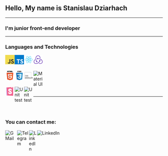 ## Hello, My name is Stanislau Dziarhach
<hr>

### I'm junior front-end developer
<hr>

### Languages and Technologies


<img align="left" alt="JS" width="30px" src="https://raw.githubusercontent.com/github/explore/80688e429a7d4ef2fca1e82350fe8e3517d3494d/topics/javascript/javascript.png"/>
<img align="left" alt="TS" width="30px" src="https://raw.githubusercontent.com/github/explore/80688e429a7d4ef2fca1e82350fe8e3517d3494d/topics/typescript/typescript.png"/>
<img align="left" alt="React" width="30px" src="https://raw.githubusercontent.com/github/explore/80688e429a7d4ef2fca1e82350fe8e3517d3494d/topics/react/react.png"/>
<img align="left" alt="Redux" width="30px" src="https://raw.githubusercontent.com/github/explore/80688e429a7d4ef2fca1e82350fe8e3517d3494d/topics/redux/redux.png"/>

<br>
<br>
<br>

<img align="left" alt="HTML5" width="30px" src="https://raw.githubusercontent.com/github/explore/80688e429a7d4ef2fca1e82350fe8e3517d3494d/topics/html/html.png"/>
<img align="left" alt="CSS" width="30px" src="https://raw.githubusercontent.com/github/explore/80688e429a7d4ef2fca1e82350fe8e3517d3494d/topics/css/css.png"/>
<img align="left" alt="CSS modules" width="30px" src="https://raw.githubusercontent.com/github/explore/bfd88484266e9a9bb47ad61eb2bd05acf48b4c75/topics/css-modules/css-modules.png"/>
<img align="left" alt="Material UI" width="30px" src="https://material-ui.com/static/logo.png"/>

<br>
<br>
<br>

<img align="left" alt="Storybook" width="30px" src="https://raw.githubusercontent.com/github/explore/80688e429a7d4ef2fca1e82350fe8e3517d3494d/topics/storybook/storybook.png"/>
<img align="left" alt="Unit test" width="30px" src="https://encrypted-tbn0.gstatic.com/images?q=tbn:ANd9GcRRU20K9wA0rdSLuaZ4Ad3uwg6Qui1q3BMLZjeI9vyFIXi8VoTDHW8POnW2fL5OE7ndeM4&usqp=CAU"/>
<img align="left" alt="Unit test" width="30px" src="https://seeklogo.com/images/Y/yarn-logo-F5E7A65FA2-seeklogo.com.png"/>


<br>
<hr>
<br>
<br>

### You can contact me: 

[<img align="left" alt="GMail" width="38px" src="https://logos-world.net/wp-content/uploads/2020/11/Gmail-Logo.png"/>][gmail]
[<img align="left" alt="Telegram" width="38px" src="https://1000logos.net/wp-content/uploads/2021/04/Telegram-logo.png"/>][telegram]
[<img align="left" alt="LinkedIn" width="26px" src="https://oprojektowaniu.pl/wp-content/uploads/2017/02/official-linkedin-logo-tile.png"/>][linkedin]
[<img align="left" alt="LinkedIn" width="300px" src="https://www.codewars.com/users/Dergacz/badges/large"/>][codewars]



[gmail]: sats96dergach@gmail.com
[telegram]: @Rafael333
[linkedin]: https://www.linkedin.com/in/stanislau-dziarhach-6460aa20b/
[codewars]: https://www.codewars.com/users/Dergacz/published_translations